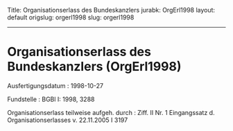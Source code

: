 Title: Organisationserlass des Bundeskanzlers
jurabk: OrgErl1998
layout: default
origslug: orgerl1998
slug: orgerl1998

---

# Organisationserlass des Bundeskanzlers (OrgErl1998)

Ausfertigungsdatum
:   1998-10-27

Fundstelle
:   BGBl I: 1998, 3288

Organisationserlass teilweise aufgeh. durch
:   Ziff. II Nr. 1 Eingangssatz d. Organisationserlasses v. 22.11.2005 I 3197

